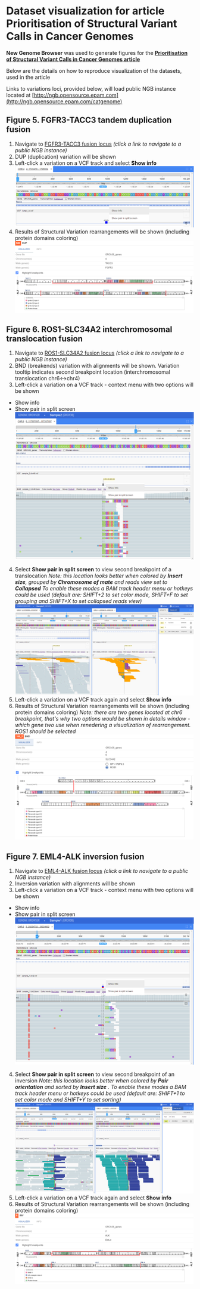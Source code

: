 # Dataset visualization for article **Prioritisation of Structural Variant Calls in Cancer Genomes**

**New Genome Browser** was used to generate figures for the **[Prioritisation of Structural Variant Calls in Cancer Genomes article](http://biorxiv.org/content/early/2016/11/04/084640)**

Below are the details on how to reproduce visualization of the datasets, used in the article

Links to variations loci, provided below, will load public NGB instance located at [http://ngb.opensource.epam.com](http://ngb.opensource.epam.com/catgenome)

## Figure 5. FGFR3-TACC3 tandem duplication fusion

1. Navigate to [FGFR3-TACC3 fusion locus](http://ngb.opensource.epam.com/catgenome/#/pId/40/chr/4/start/1728469/end/1728569) *(click a link to navigate to a public NGB instance)*
2. DUP (duplication) variation will be shown
3. Left-click a variation on a VCF track and select **Show info**
![DUP](../installation/images/docker-8.png)
4. Results of Structural Variation rearrangements will be shown (including protein domains coloring)
![DUP-Details](../installation/images/docker-7.png)


## Figure 6. ROS1-SLC34A2 interchromosomal translocation fusion

1. Navigate to [ROS1-SLC34A2 fusion locus](http://ngb.opensource.epam.com/catgenome/#/pId/2/chr/6/start/117337097/end/117337197) *(click a link to navigate to a public NGB instance)*
2. BND (breakends) variation with alignments will be shown. Variation tooltip indicates second breakpoint location (interchromosomal translocation chr6<->chr4)
3. Left-click a variation on a VCF track - context menu with two options will be shown
 * Show info
 * Show pair in split screen
![BND](../installation/images/docker-4.png)
4. Select **Show pair in split screen** to view second breakpoint of a translocation
*Note: this location looks better when colored by **Insert size**, grouped by **Chromosome of mate** and reads view set to **Collapsed** To enable these modes a BAM track header menu or hotkeys could be used (default are: SHIFT+2 to set color mode, SHIFT+F to set grouping and SHIFT+X to set collapsed reads view)*
![BND-Splitview](../installation/images/docker-5.png)
5.  Left-click a variation on a VCF track again and select **Show info**
6. Results of Structural Variation rearrangements will be shown (including protein domains coloring)
*Note: there are two genes located at chr6 breakpoint, that's why two options would be shown in details window - which gene two use when renedering a visualization of rearrangement. ROS1 should be selected*
![BND-Details](../installation/images/docker-6.png)

## Figure 7. EML4-ALK inversion fusion

1. Navigate to [EML4-ALK fusion locus](http://ngb.opensource.epam.com/catgenome/#/pId/1/chr/2/start/29224543/end/29225020) *(click a link to navigate to a public NGB instance)*
2. Inversion variation with alignments will be shown
3. Left-click a variation on a VCF track - context menu with two options will be shown
 * Show info
 * Show pair in split screen
![ALK-EML4](../installation/images/docker-1.png)
4. Select **Show pair in split screen** to view second breakpoint of an inversion
*Note: this location looks better when colored by **Pair orientation** and sorted by **Insert size** . To enable these modes a BAM track header menu or hotkeys could be used (default are: SHIFT+1 to set color mode and SHIFT+Y to set sorting)*
![ALK-EML4-Splitview](../installation/images/docker-2.png)
5.  Left-click a variation on a VCF track again and select **Show info**
6. Results of Structural Variation rearrangements will be shown (including protein domains coloring)
![ALK-EML4-Details](../installation/images/docker-3.png)
